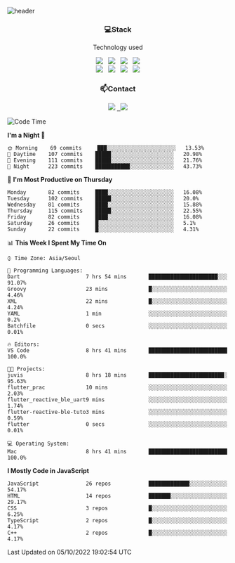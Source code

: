 ![header](https://capsule-render.vercel.app/api?type=waving&color=gradient&height=200&text=Che-ri&fontAlign=70&fontAlignY=40&animation=twinkling)

<h3 align="center">💻Stack</h3>
<p align="center">Technology used</p>
<div align="center"><img src="https://img.shields.io/badge/HTML5-e74c3c?style=flat-square&logo=HTML5&logoColor=white"></img> &nbsp <img src="https://img.shields.io/badge/CSS3-0A84FF?style=flat-square&logo=CSS3&logoColor=white"></img> &nbsp <img src="https://img.shields.io/badge/tailwind%2Dcss-06B6D4?style=flat-square&logo=tailwindcss&logoColor=white"/></a> &nbsp <img src="https://img.shields.io/badge/styled%2Dcomponents-DB7093?style=flat-square&logo=styled%2Dcomponents&logoColor=white"/></a>
<br><img src="https://img.shields.io/badge/JavaScript-FFCD11?style=flat-square&logo=JavaScript&logoColor=white"></img> &nbsp <img src="https://img.shields.io/badge/React-00BCF6?style=flat-square&logo=React&logoColor=white"></img> &nbsp <img src="https://img.shields.io/badge/Redux-764ABC?style=flat-square&logo=Redux&logoColor=white"/> &nbsp <img src="https://img.shields.io/badge/Zustand-582D3E?style=flat-square&logo=Zustand&logoColor=white"/></a></div> 

<h3 align="center">📫Contact</h3>
<div align="center"><a href="https://cheri.tistory.com/"><img src="https://img.shields.io/badge/Cheri-AD29B6?style=flat-square&logo=Tidal&logoColor=white"/></a> <a href="rnjs1135@gmail.com"> &nbsp <img src="https://img.shields.io/badge/Gmail-EA4335?style=flat-square&logo=Gmail&logoColor=white"/></a></div>

<!--START_SECTION:waka-->
![Code Time](http://img.shields.io/badge/Code%20Time-1%2C608%20hrs%2014%20mins-blue)

**I'm a Night 🦉** 

```text
🌞 Morning    69 commits     ███░░░░░░░░░░░░░░░░░░░░░░   13.53% 
🌆 Daytime    107 commits    █████░░░░░░░░░░░░░░░░░░░░   20.98% 
🌃 Evening    111 commits    █████░░░░░░░░░░░░░░░░░░░░   21.76% 
🌙 Night      223 commits    ███████████░░░░░░░░░░░░░░   43.73%

```
📅 **I'm Most Productive on Thursday** 

```text
Monday       82 commits     ████░░░░░░░░░░░░░░░░░░░░░   16.08% 
Tuesday      102 commits    █████░░░░░░░░░░░░░░░░░░░░   20.0% 
Wednesday    81 commits     ████░░░░░░░░░░░░░░░░░░░░░   15.88% 
Thursday     115 commits    █████░░░░░░░░░░░░░░░░░░░░   22.55% 
Friday       82 commits     ████░░░░░░░░░░░░░░░░░░░░░   16.08% 
Saturday     26 commits     █░░░░░░░░░░░░░░░░░░░░░░░░   5.1% 
Sunday       22 commits     █░░░░░░░░░░░░░░░░░░░░░░░░   4.31%

```


📊 **This Week I Spent My Time On** 

```text
⌚︎ Time Zone: Asia/Seoul

💬 Programming Languages: 
Dart                     7 hrs 54 mins       ██████████████████████░░░   91.07% 
Groovy                   23 mins             █░░░░░░░░░░░░░░░░░░░░░░░░   4.46% 
XML                      22 mins             █░░░░░░░░░░░░░░░░░░░░░░░░   4.24% 
YAML                     1 min               ░░░░░░░░░░░░░░░░░░░░░░░░░   0.2% 
Batchfile                0 secs              ░░░░░░░░░░░░░░░░░░░░░░░░░   0.01%

🔥 Editors: 
VS Code                  8 hrs 41 mins       █████████████████████████   100.0%

🐱‍💻 Projects: 
juvis                    8 hrs 18 mins       ████████████████████████░   95.63% 
flutter_prac             10 mins             ░░░░░░░░░░░░░░░░░░░░░░░░░   2.03% 
flutter_reactive_ble_uart9 mins              ░░░░░░░░░░░░░░░░░░░░░░░░░   1.74% 
flutter-reactive-ble-tuto3 mins              ░░░░░░░░░░░░░░░░░░░░░░░░░   0.59% 
flutter                  0 secs              ░░░░░░░░░░░░░░░░░░░░░░░░░   0.01%

💻 Operating System: 
Mac                      8 hrs 41 mins       █████████████████████████   100.0%

```

**I Mostly Code in JavaScript** 

```text
JavaScript               26 repos            █████████████░░░░░░░░░░░░   54.17% 
HTML                     14 repos            ███████░░░░░░░░░░░░░░░░░░   29.17% 
CSS                      3 repos             █░░░░░░░░░░░░░░░░░░░░░░░░   6.25% 
TypeScript               2 repos             █░░░░░░░░░░░░░░░░░░░░░░░░   4.17% 
C++                      2 repos             █░░░░░░░░░░░░░░░░░░░░░░░░   4.17%

```



 Last Updated on 05/10/2022 19:02:54 UTC
<!--END_SECTION:waka-->
